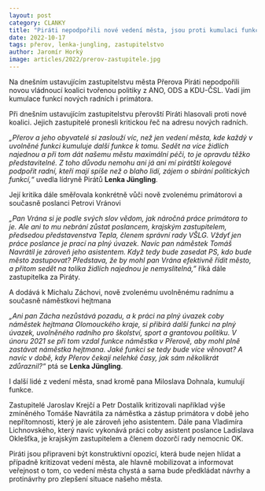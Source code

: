 ```yaml
---
layout: post
category: CLANKY
title: "Piráti nepodpořili nové vedení města, jsou proti kumulaci funkcí"
date: 2022-10-17
tags: přerov, lenka-jungling, zastupitelstvo
author: Jaromír Horký
image: articles/2022/prerov-zastupitele.jpg
---
```

Na dnešním ustavujícím zastupitelstvu města Přerova Piráti nepodpořili novou vládnoucí koalici tvořenou politiky z ANO, ODS a KDU-ČSL. Vadí jim kumulace funkcí nových radních i primátora.

Při dnešním ustavujícím zastupitelstvu přerovští Piráti hlasovali proti nové koalici. Jejich zastupitelé pronesli kritickou řeč na adresu nových radních.

*„Přerov a jeho obyvatelé si zaslouží víc, než jen vedení města, kde každý v uvolněné funkci kumuluje další funkce k tomu. Sedět na více židlích najednou a při tom dát našemu městu maximální péči, to je opravdu těžko představitelné. Z toho důvodu nemohu ani já ani mí pirátští kolegové podpořit radní, kteří mají spíše než o blaho lidí, zájem o sbírání politických funkcí,“* uvedla lídryně Pirátů **Lenka Jüngling**.

Její kritika dále směřovala konkrétně vůči nově zvolenému primátorovi a současně poslanci Petrovi Vránovi

*„Pan Vrána si je podle svých slov vědom, jak náročná práce primátora to je. Ale ani to mu nebrání zůstat poslancem, krajským zastupitelem, předsedou představenstva Tepla, členem správní rady VŠLG. Vždyť jen práce poslance je prací na plný úvazek. Navíc pan náměstek Tomáš Navrátil je zároveň jeho asistentem. Když tedy bude zasedat PS, kdo bude město zastupovat? Představa, že by mohl pan Vrána efektivně řídit město, a přitom sedět na tolika židlích najednou je nemyslitelná,”* říká dále zastupitelka za Piráty.

A dodává k Michalu Záchovi, nově zvolenému uvolněnému radnímu a současně náměstkovi hejtmana

*„Ani pan Zácha nezůstává pozadu, a k práci na plný úvazek coby náměstek hejtmana Olomouckého kraje, si přibírá další funkci na plný úvazek, uvolněného radního pro školství, sport a grantovou politiku. V únoru 2021 se při tom vzdal funkce náměstka v Přerově, aby mohl plně zastávat náměstka hejtmana. Jaké funkci se tedy bude více věnovat? A navíc v době, kdy Přerov čekají nelehké časy, jak sám několikrát zdůraznil?“* ptá se **Lenka Jüngling**.

I další lidé z vedení města, snad kromě pana Miloslava Dohnala, kumulují funkce.

Zastupitelé Jaroslav Krejčí a Petr Dostalík kritizovali například výše zmíněného Tomáše Navrátila za náměstka a zástup primátora v době jeho nepřítomnosti, který je ale zároveň jeho asistentem. Dále pana Vladimíra Lichnovského, který navíc vykonává práci coby asistent poslance Ladislava Oklešťka, je krajským zastupitelem a členem dozorčí rady nemocnic OK.

Piráti jsou připraveni být konstruktivní opozicí, která bude nejen hlídat a případně kritizovat vedení města, ale hlavně mobilizovat a informovat veřejnost o tom, co vedení města chystá a sama bude předkládat návrhy a protinávrhy pro zlepšení situace našeho města.
